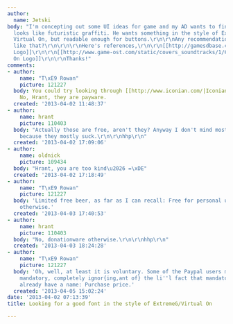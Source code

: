 ```yaml
---
author:
  name: Jetski
body: "I'm concepting out some UI ideas for game and my AD wants to find a font that
  looks like futuristic graffiti. He wants something in the style of Extreme-G or
  Virtual On, but readable enough for buttons.\r\n\r\nAny recommendations for fonts
  like that?\r\n\r\n\r\nHere's references,\r\n\r\n[[http://gamesdbase.com/Media/SYSTEM/Nintendo_N64/Title/big/Extreme-G_XG2_-_1998_-_Acclaim_Entertainment.jpg|Extreme-G
  Logo]]\r\n\r\n[[http://www.game-ost.com/static/covers_soundtracks/1/6/16227_353907.jpg|Virtual
  On Logo]]\r\n\r\nThanks!"
comments:
- author:
    name: "T\xE9 Rowan"
    picture: 121227
  body: You could try looking through [[http://www.iconian.com/|Iconian Fonts]]' catalogue.
    No, Hrant, they are payware.
  created: '2013-04-02 11:48:37'
- author:
    name: hrant
    picture: 110403
  body: "Actually those are free, aren't they? Anyway I don't mind most free fonts,
    because they mostly suck.\r\n\r\nhhp\r\n"
  created: '2013-04-02 17:09:06'
- author:
    name: oldnick
    picture: 109434
  body: "Hrant, you are too kind\u2026 =\xDE"
  created: '2013-04-02 17:18:49'
- author:
    name: "T\xE9 Rowan"
    picture: 121227
  body: 'Limited free beer, as far as I can recall: Free for personal use, payware
    otherwise.'
  created: '2013-04-03 17:40:53'
- author:
    name: hrant
    picture: 110403
  body: "No, donationware otherwise.\r\n\r\nhhp\r\n"
  created: '2013-04-03 18:24:28'
- author:
    name: "T\xE9 Rowan"
    picture: 121227
  body: 'Oh, well, at least it is voluntary. Some of the Paypal users make the donations
    mandatory, completely ignor{ing,ant of} the li''l fact that mandatory donations
    already have a name: Purchase price.'
  created: '2013-04-05 15:02:24'
date: '2013-04-02 07:13:39'
title: Looking for a good font in the style of ExtremeG/Virtual On

---
```

